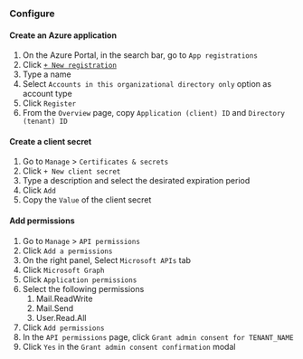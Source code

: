 ### Configure

#### Create an Azure application

1. On the Azure Portal, in the search bar, go to `App registrations`
2. Click [`+ New registration`](https://portal.azure.com/#view/Microsoft_AAD_RegisteredApps/CreateApplicationBlade/quickStartType~/null/isMSAApp~/false)
3. Type a name
4. Select `Accounts in this organizational directory only` option as account type
5. Click `Register`
6. From the `Overview` page, copy `Application (client) ID` and `Directory (tenant) ID`

#### Create a client secret

1. Go to `Manage` > `Certificates & secrets`
2. Click `+ New client secret`
3. Type a description and select the desirated expiration period
4. Click `Add`
5. Copy the `Value` of the client secret

#### Add permissions

1. Go to `Manage` > `API permissions`
2. Click `Add a permissions`
3. On the right panel, Select `Microsoft APIs` tab
4. Click `Microsoft Graph`
5. Click `Application permissions`
6. Select the following permissions
    1. Mail.ReadWrite
    2. Mail.Send
    3. User.Read.All
7. Click `Add permissions`
8. In the `API permissions` page, click `Grant admin consent for TENANT_NAME`
9. Click `Yes` in the `Grant admin consent confirmation` modal
